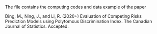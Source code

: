The file contains the computing codes and data example of the paper

Ding, M., Ning, J., and Li, R. (2020+) Evaluation of Competing Risks Prediction Models using Polytomous Discrimination Index. The Canadian Journal of Statistics. Accepted.

